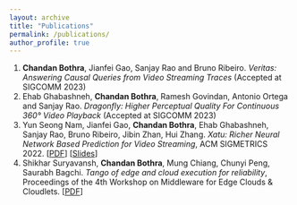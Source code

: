 ```yaml
---
layout: archive
title: "Publications"
permalink: /publications/
author_profile: true
---
```


1. **Chandan Bothra**, Jianfei Gao, Sanjay Rao and Bruno Ribeiro. *Veritas: Answering Causal Queries from Video Streaming Traces* (Accepted at SIGCOMM 2023)
2. Ehab Ghabashneh, **Chandan Bothra**, Ramesh Govindan, Antonio Ortega and Sanjay Rao. *Dragonfly: Higher Perceptual Quality For Continuous 360° Video Playback* (Accepted at SIGCOMM 2023)
3. Yun Seong Nam, Jianfei Gao, **Chandan Bothra**, Ehab Ghabashneh, Sanjay Rao, Bruno Ribeiro, Jibin Zhan, Hui Zhang. *Xatu: Richer Neural Network Based Prediction for Video Streaming*, ACM SIGMETRICS 2022. \[[PDF](https://dl.acm.org/doi/pdf/10.1145/3491056)\] \[[Slides](https://engineering.purdue.edu/~isl/slides/Xatu-Sigmetrics-2022.pdf)\] 
4. Shikhar Suryavansh, **Chandan Bothra**, Mung Chiang, Chunyi Peng, Saurabh Bagchi. *Tango of edge and cloud execution for reliability*, Proceedings of the 4th Workshop on Middleware for Edge Clouds & Cloudlets. \[[PDF](https://dl.acm.org/doi/pdf/10.1145/3366614.3368103)\]

